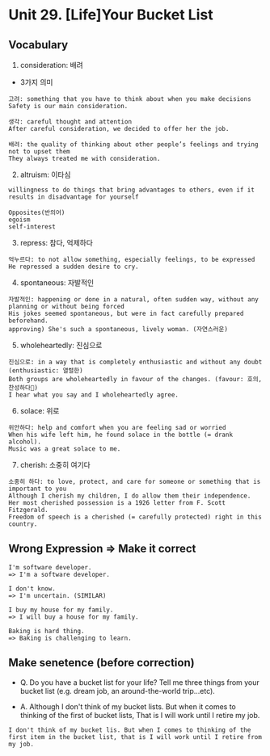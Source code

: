 # Unit 29. [Life]Your Bucket List

## Vocabulary
1. consideration: 배려
- 3가지 의미
```
고려: something that you have to think about when you make decisions
Safety is our main consideration.
 
생각: careful thought and attention
After careful consideration, we decided to offer her the job.
 
배려: the quality of thinking about other people’s feelings and trying not to upset them
They always treated me with consideration.
```
2. altruism: 이타심
```
willingness to do things that bring advantages to others, even if it results in disadvantage for yourself

Opposites(반의어)
egoism
self-interest
```
3. repress: 참다, 억제하다
```
억누르다: to not allow something, especially feelings, to be expressed
He repressed a sudden desire to cry.
```
4. spontaneous: 자발적인
```
자발적인: happening or done in a natural, often sudden way, without any planning or without being forced
His jokes seemed spontaneous, but were in fact carefully prepared beforehand.
approving) She's such a spontaneous, lively woman. (자연스러운)
```
5. wholeheartedly: 진심으로
```
진심으로: in a way that is completely enthusiastic and without any doubt (enthusiastic: 열렬한)
Both groups are wholeheartedly in favour of the changes. (favour: 호의, 찬성하다)
I hear what you say and I wholeheartedly agree.
```
6. solace: 위로
```
위안하다: help and comfort when you are feeling sad or worried
When his wife left him, he found solace in the bottle (= drank alcohol).
Music was a great solace to me.
```
7. cherish: 소중히 여기다
```
소중히 하다: to love, protect, and care for someone or something that is important to you
Although I cherish my children, I do allow them their independence.
Her most cherished possession is a 1926 letter from F. Scott Fitzgerald.
Freedom of speech is a cherished (= carefully protected) right in this country.
```

## Wrong Expression => Make it correct
```
I'm software developer.
=> I'm a software developer.

I don't know.
=> I'm uncertain. (SIMILAR)

I buy my house for my family.
=> I will buy a house for my family.

Baking is hard thing.
=> Baking is challenging to learn.
```

## Make senetence (before correction)
- Q. Do you have a bucket list for your life? Tell me three things from your bucket list (e.g. dream job, an around-the-world trip...etc).

- A. Although I don't think of my bucket lists. But when it comes to thinking of the first of bucket lists, That is I will work until I retire my job.

```
I don't think of my bucket lis. But when I comes to thinking of the first item in the bucket list, that is I will work until I retire from my job.
```
